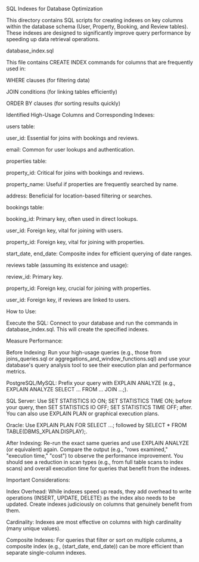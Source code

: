 SQL Indexes for Database Optimization

This directory contains SQL scripts for creating indexes on key columns within the database schema (User, Property, Booking, and Review tables). These indexes are designed to significantly improve query performance by speeding up data retrieval operations.

database_index.sql

This file contains CREATE INDEX commands for columns that are frequently used in:

WHERE clauses (for filtering data)

JOIN conditions (for linking tables efficiently)

ORDER BY clauses (for sorting results quickly)

Identified High-Usage Columns and Corresponding Indexes:

users table:

user_id: Essential for joins with bookings and reviews.

email: Common for user lookups and authentication.

properties table:

property_id: Critical for joins with bookings and reviews.

property_name: Useful if properties are frequently searched by name.

address: Beneficial for location-based filtering or searches.

bookings table:

booking_id: Primary key, often used in direct lookups.

user_id: Foreign key, vital for joining with users.

property_id: Foreign key, vital for joining with properties.

start_date, end_date: Composite index for efficient querying of date ranges.

reviews table (assuming its existence and usage):

review_id: Primary key.

property_id: Foreign key, crucial for joining with properties.

user_id: Foreign key, if reviews are linked to users.

How to Use:

Execute the SQL: Connect to your database and run the commands in database_index.sql. This will create the specified indexes.

Measure Performance:

Before Indexing: Run your high-usage queries (e.g., those from joins_queries.sql or aggregations_and_window_functions.sql) and use your database's query analysis tool to see their execution plan and performance metrics.

PostgreSQL/MySQL: Prefix your query with EXPLAIN ANALYZE (e.g., EXPLAIN ANALYZE SELECT ... FROM ... JOIN ...;).

SQL Server: Use SET STATISTICS IO ON; SET STATISTICS TIME ON; before your query, then SET STATISTICS IO OFF; SET STATISTICS TIME OFF; after. You can also use EXPLAIN PLAN or graphical execution plans.

Oracle: Use EXPLAIN PLAN FOR SELECT ...; followed by SELECT * FROM TABLE(DBMS_XPLAN.DISPLAY);.

After Indexing: Re-run the exact same queries and use EXPLAIN ANALYZE (or equivalent) again. Compare the output (e.g., "rows examined," "execution time," "cost") to observe the performance improvement. You should see a reduction in scan types (e.g., from full table scans to index scans) and overall execution time for queries that benefit from the indexes.

Important Considerations:

Index Overhead: While indexes speed up reads, they add overhead to write operations (INSERT, UPDATE, DELETE) as the index also needs to be updated. Create indexes judiciously on columns that genuinely benefit from them.

Cardinality: Indexes are most effective on columns with high cardinality (many unique values).

Composite Indexes: For queries that filter or sort on multiple columns, a composite index (e.g., (start_date, end_date)) can be more efficient than separate single-column indexes.
